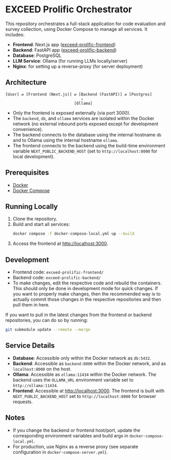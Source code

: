 # EXCEED Prolific Orchestrator

This repository orchestrates a full-stack application for code evaluation and survey collection, using Docker Compose to
manage all services. It includes:

- **Frontend**: Next.js app ([exceed-prolific-frontend](https://github.com/alemoraru/exceed-prolific-frontend))
- **Backend**: FastAPI app ([exceed-prolific-backend](https://github.com/alemoraru/exceed-prolific-backend))
- **Database**: PostgreSQL
- **LLM Service**: Ollama (for running LLMs locally/server)
- **Nginx**: for setting up a reverse-proxy (for server deployment)

## Architecture

```
[User] ⇄ [Frontend (Next.js)] ⇄ [Backend (FastAPI)] ⇄ [Postgres]
                                 ⇂
                              [Ollama]
```

- Only the frontend is exposed externally (via port 3000).
- The `backend`, `db`, and `ollama` services are isolated within the Docker network (no external inbound ports exposed
  except for development convenience).
- The backend connects to the database using the internal hostname `db` and to Ollama using the internal hostname
  `ollama`.
- The frontend connects to the backend using the build-time environment variable `NEXT_PUBLIC_BACKEND_HOST` (set to
  `http://localhost:8000` for local development).

## Prerequisites

- [Docker](https://www.docker.com/)
- [Docker Compose](https://docs.docker.com/compose/)

## Running Locally

1. Clone the repository.
2. Build and start all services:
   ```sh
   docker compose -f docker-compose-local.yml up --build
   ```
3. Access the frontend at [http://localhost:3000](http://localhost:3000).

## Development

- Frontend code: `exceed-prolific-frontend/`
- Backend code: `exceed-prolific-backend/`
- To make changes, edit the respective code and rebuild the containers. This should only be done in development mode
  for quick changes. If you want to properly make changes, then the recommended way is to actually commit those changes
  in the respective repositories and then pull them in here.

If you want to pull in the latest changes from the frontend or backend repositories, you can do so by running:

```sh
git submodule update --remote --merge
```

## Service Details

- **Database**: Accessible only within the Docker network as `db:5432`.
- **Backend**: Accessible as `backend:8000` within the Docker network, and as `localhost:8000` on the host.
- **Ollama**: Accessible as `ollama:11434` within the Docker network. The backend uses the `OLLAMA_URL` environment
  variable set to `http://ollama:11434`.
- **Frontend**: Accessible at [http://localhost:3000](http://localhost:3000). The frontend is built with
  `NEXT_PUBLIC_BACKEND_HOST` set to `http://localhost:8000` for browser requests.

## Notes

- If you change the backend or frontend host/port, update the corresponding environment variables and build args in
  `docker-compose-local.yml`.
- For production, use Nginx as a reverse proxy (see separate configuration in `docker-compose-server.yml`).
